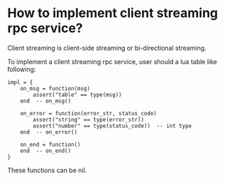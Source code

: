 # How to implement client streaming rpc service?

Client streaming is client-side streaming or bi-directional streaming.

To implement a client streaming rpc service,
 user should a lua table like following:
 
```
impl = {
	on_msg = function(msg)
		assert("table" == type(msg))
	end  -- on_msg()
	
	on_error = function(error_str, status_code)
		assert("string" == type(error_str))
		assert("number" == type(status_code))  -- int type
	end  -- on_error()
	
	on_end = function()
	end  -- on_end()
}
``` 

These functions can be nil.
